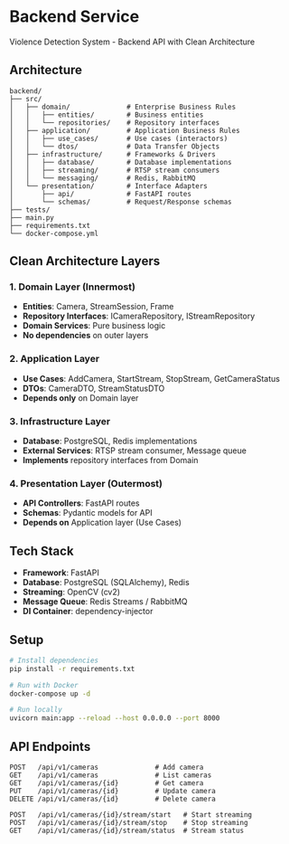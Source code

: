# Backend Service

Violence Detection System - Backend API with Clean Architecture

## Architecture

```
backend/
├── src/
│   ├── domain/              # Enterprise Business Rules
│   │   ├── entities/        # Business entities
│   │   └── repositories/    # Repository interfaces
│   ├── application/         # Application Business Rules
│   │   ├── use_cases/       # Use cases (interactors)
│   │   └── dtos/            # Data Transfer Objects
│   ├── infrastructure/      # Frameworks & Drivers
│   │   ├── database/        # Database implementations
│   │   ├── streaming/       # RTSP stream consumers
│   │   └── messaging/       # Redis, RabbitMQ
│   └── presentation/        # Interface Adapters
│       ├── api/             # FastAPI routes
│       └── schemas/         # Request/Response schemas
├── tests/
├── main.py
├── requirements.txt
└── docker-compose.yml
```

## Clean Architecture Layers

### 1. Domain Layer (Innermost)
- **Entities**: Camera, StreamSession, Frame
- **Repository Interfaces**: ICameraRepository, IStreamRepository
- **Domain Services**: Pure business logic
- **No dependencies** on outer layers

### 2. Application Layer
- **Use Cases**: AddCamera, StartStream, StopStream, GetCameraStatus
- **DTOs**: CameraDTO, StreamStatusDTO
- **Depends only** on Domain layer

### 3. Infrastructure Layer
- **Database**: PostgreSQL, Redis implementations
- **External Services**: RTSP stream consumer, Message queue
- **Implements** repository interfaces from Domain

### 4. Presentation Layer (Outermost)
- **API Controllers**: FastAPI routes
- **Schemas**: Pydantic models for API
- **Depends on** Application layer (Use Cases)

## Tech Stack

- **Framework**: FastAPI
- **Database**: PostgreSQL (SQLAlchemy), Redis
- **Streaming**: OpenCV (cv2)
- **Message Queue**: Redis Streams / RabbitMQ
- **DI Container**: dependency-injector

## Setup

```bash
# Install dependencies
pip install -r requirements.txt

# Run with Docker
docker-compose up -d

# Run locally
uvicorn main:app --reload --host 0.0.0.0 --port 8000
```

## API Endpoints

```
POST   /api/v1/cameras              # Add camera
GET    /api/v1/cameras              # List cameras
GET    /api/v1/cameras/{id}         # Get camera
PUT    /api/v1/cameras/{id}         # Update camera
DELETE /api/v1/cameras/{id}         # Delete camera

POST   /api/v1/cameras/{id}/stream/start   # Start streaming
POST   /api/v1/cameras/{id}/stream/stop    # Stop streaming
GET    /api/v1/cameras/{id}/stream/status  # Stream status
```
